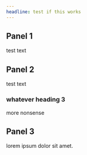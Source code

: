 ```yaml
---
headline: test if this works
---
```


## Panel 1

test text

## Panel 2

test text

### whatever heading 3

more nonsense

## Panel 3

lorem ipsum dolor sit amet.
